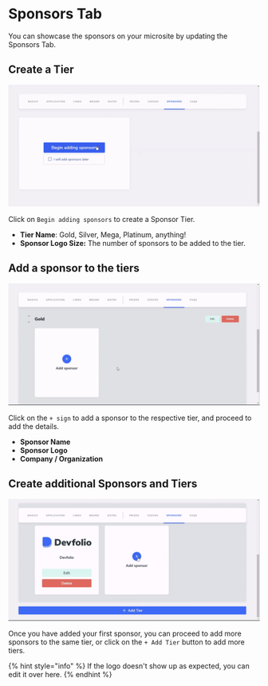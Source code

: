 # Sponsors Tab

You can showcase the sponsors on your microsite by updating the Sponsors Tab.

## Create a Tier

![](../../.gitbook/assets/sponsors-p1.gif)

Click on `Begin adding sponsors` to create a Sponsor Tier.

* **Tier Name**: Gold, Silver, Mega, Platinum, anything!
* **Sponsor Logo Size:** The number of sponsors to be added to the tier.

## Add a sponsor to the tiers

![](../../.gitbook/assets/sponsors-p2.gif)

Click on the `+ sign` to add a sponsor to the respective tier, and proceed to add the details.

* **Sponsor Name**
* **Sponsor Logo**
* **Company / Organization**

## Create additional Sponsors and Tiers

![](../../.gitbook/assets/sponsors-p3.gif)

Once you have added your first sponsor, you can proceed to add more sponsors to the same tier, or click on the `+ Add Tier` button to add more tiers.

{% hint style="info" %}
If the logo doesn't show up as expected, you can edit it over here.
{% endhint %}

